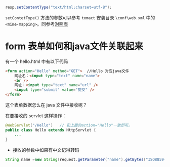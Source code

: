 
```java
resp.setContentType("text/html;charset=utf-8");
```

`setContetType()` 方法的参数可以参考 `tomact` 安装目录 `\conf\web.xml` 中的 `<mime-mapping>`。同参考[对照表](http://blog.csdn.net/luman1991/article/details/53423305)




# form 表单如何和java文件关联起来

有一个 hello.html 中有以下代码

```html
<form action="Hello" method="GET">  //Hello 对应java文件
    网址名：<input type="text" name="name">
    <br />
    网址：<input type="text" name="url" />
    <input type="submit" value="提交" />
</form>
```

这个表单数据怎么在 java 文件中接收呢？

在要接收的 servlet 这样操作：

```java
@WebServlet("/Hello")   // 和上面的action="Hello"一致即可。
public class Hello extends HttpServlet {
    ...
}
```

- 接收的参数中如果有中文记得转码

```java
String name =new String(request.getParameter("name").getBytes("ISO8859-1"),"UTF-8");
```